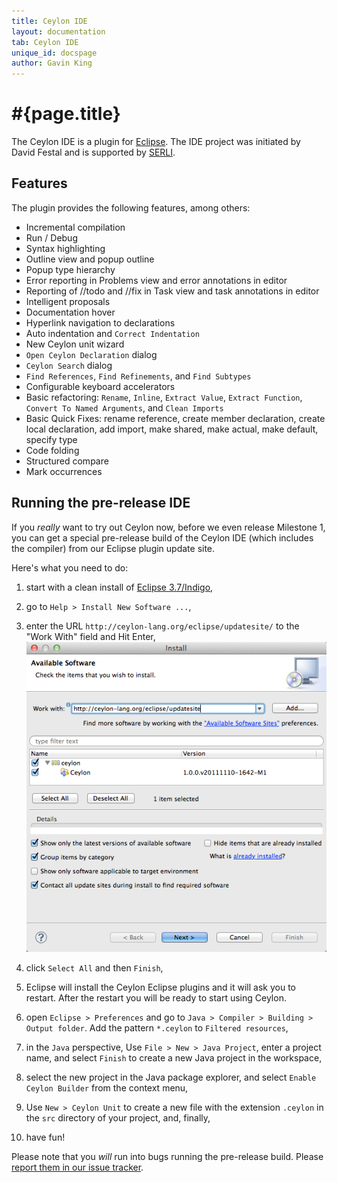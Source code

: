 ```yaml
---
title: Ceylon IDE
layout: documentation
tab: Ceylon IDE
unique_id: docspage
author: Gavin King
---
```

# #{page.title}

The Ceylon IDE is a plugin for [Eclipse](http://eclipse.org). The IDE project 
was initiated by David Festal and is supported by [SERLI](http://www.serli.com/).

## Features

The plugin provides the following features, among others:

* Incremental compilation
* Run / Debug
* Syntax highlighting
* Outline view and popup outline
* Popup type hierarchy
* Error reporting in Problems view
  and error annotations in editor
* Reporting of //todo and //fix in Task view
  and task annotations in editor
* Intelligent proposals
* Documentation hover
* Hyperlink navigation to declarations
* Auto indentation and `Correct Indentation`
* New Ceylon unit wizard
* `Open Ceylon Declaration` dialog
* `Ceylon Search` dialog
* `Find References`, `Find Refinements`, and 
  `Find Subtypes`
* Configurable keyboard accelerators
* Basic refactoring: `Rename`, `Inline`,
  `Extract Value`, `Extract Function`,
  `Convert To Named Arguments`, and
   `Clean Imports`
* Basic Quick Fixes: rename reference,
  create member declaration, create local 
  declaration, add import, make shared, 
  make actual, make default, specify type
* Code folding
* Structured compare
* Mark occurrences


## Running the pre-release IDE

If you *really* want to try out Ceylon now, before we even release Milestone 1, 
you can get a special pre-release build of the Ceylon IDE (which includes the
compiler) from our Eclipse plugin update site.

Here's what you need to do:

1.  start with a clean install of [Eclipse 3.7/Indigo](http://www.eclipse.org/downloads/),
1.  go to `Help > Install New Software ...`,
1.  enter the URL `http://ceylon-lang.org/eclipse/updatesite/` to the "Work With" field and Hit Enter,
    ![eclipseupdatesite](/images/eclipseupdatesite.png "Update Site")
1.  click `Select All` and then `Finish`,
1.  Eclipse will install the Ceylon Eclipse plugins and it will ask you to restart. After the restart you will be ready to start using Ceylon.

1.  open `Eclipse > Preferences` and go to `Java > Compiler > Building > Output folder`. 
    Add the pattern `*.ceylon` to `Filtered resources`,
1.  in the `Java` perspective, Use `File > New > Java Project`, enter a 
    project name, and select `Finish` to create a new Java project in the 
    workspace,
1.  select the new project in the Java package explorer, and select 
   `Enable Ceylon Builder` from the context menu,
1.  Use `New > Ceylon Unit` to create a new file with the extension 
    `.ceylon` in the `src` directory of your project, and, finally,
1. have fun!

Please note that you *will* run into bugs running the pre-release build. Please
[report them in our issue tracker](https://github.com/ceylon/ceylon-ide-eclipse/issues).